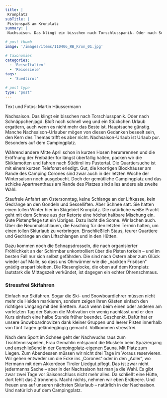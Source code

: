 ```yaml
---
title: |
 Kronplatz
subTitle: |
 Pistenspaß am Kronplatz
summary: |
 Nachsaison. Das klingt ein bisschen nach Torschlusspanik. Oder nach Schnäppchenjagd. Bloß noch schnell weg und ein Stückchen Urlaub ergattern, auch wenn es nicht mehr das Beste ist. Hauptsache günstig. Manche Nachsaison-Urlauber mögen von diesen Gedanken beseelt sein, den Kern des Themas trifft es aber nicht.

# post thumb
image: '/images/items/110406_RB_Kron_01.jpg'

# taxonomies
categories: 
  - 'ReiseItalien'
  - 'Reiseziele'
tags:
  - 'Suedtirol'

# post type
type: "post"
---
```


Text und Fotos: Martin Häussermann

Nachsaison. Das klingt ein bisschen nach Torschlusspanik. Oder nach Schnäppchenjagd. Bloß noch schnell weg und ein Stückchen Urlaub ergattern, auch wenn es nicht mehr das Beste ist. Hauptsache günstig. Manche Nachsaison-Urlauber mögen von diesen Gedanken beseelt sein, den Kern des Themas trifft es aber nicht. Nachsaison-Urlaub ist Urlaub pur. Besonders auf dem Campingplatz.

Während andere Mitte April schon in kurzen Hosen herumrennen und die Eröffnung der Freibäder für längst überfällig halten, packen wir die Skiklamotten und fahren nach Südtirol ins Pustertal. Die Quartiersuche ist mit einem kurzen Telefonat erledigt. Gut, die knorrigen Blockhäuser am Rande des Camping Corones sind zwar auch in der letzten Woche der Wintersaison noch ausgebucht. Doch der gemütliche Campingplatz und das schicke Apartmenthaus am Rande des Platzes sind alles andere als zweite Wahl.

Staufreie Anfahrt am Ostersonntag, keine Schlange an der Liftkasse, kein Gedränge an den Gondeln und Sesselliften. Aber Schnee satt. Sie hatten einen tollen Winter hier im Skigebiet Kronplatz. Die natürliche weiße Pracht geht mit dem Schnee aus der Retorte eine höchst haltbare Mischung ein. Gute Pistenpflege tut ein Übriges. Dazu lacht die Sonne. Wir lachen auch. Über die Neunmalschlauen, die Fasching für den letzten Termin halten, um einen tollen Skiurlaub zu verbringen. Einschließlich Staus, teurer Quartiere und Gedränge an den Liftschlangen und in den Hütten.

Dazu kommen noch die Schnapsdrosseln, die nach organisierter Fröhlichkeit an der Schirmbar unkontrolliert über die Pisten torkeln – und im besten Fall nur sich selbst gefährden. Die sind nach Ostern aber zum Glück wieder auf Malle, so dass uns Ohrwürmer wie die „nackten Frisösen“ gnädig erspart bleiben. Die Riesenglocke, die oben auf dem Kronplatz lautstark die Mittagszeit verkündet, ist dagegen ein echter Ohrenschmaus.  

### Stressfrei Skifahren

Einfach nur Skifahren. Sogar die Ski- und Snowboardlehrer müssen nicht mehr die Helden markieren, sondern zeigen ihren Gästen einfach den richtigen Umgang mit den Brettern. Auch wenn beim einen oder anderen am vorletzten Tag der Saison die Motivation ein wenig nachlässt und er den Kurs einfach eine halbe Stunde früher beendet. Geschenkt. Dafür hat er unsere Snowboardnovizen dank kleiner Gruppen und leerer Pisten innerhalb von fünf Tagen geländegängig gemacht. Vollkommen stressfrei.

Nach dem Sport im Schnee geht der Nachwuchs raus zum Tischtennisspielen, Frau Gemahlin entspannt die Muskeln beim Spaziergang und anschließend in der Campingplatz-eigenen Sauna. Mit Platz zum Liegen. Zum Abendessen müssen wir nicht drei Tage im Voraus reservieren. Wir gehen entweder um die Ecke ins „Corones“ oder in den „Adler“, wo Hermann mit dem Akkordeon Tiroler Liedgut pflegt. Das ist zwar nicht jedermanns Sache – aber in der Nachsaison hat man ja die Wahl. Es gibt zwar zwei Tage vor Saisonschluss nicht mehr alles. Da schließt eine Hütte, dort fehlt das Zitroneneis. Macht nichts, nehmen wir eben Erdbeere. Und freuen uns auf unseren nächsten Skiurlaub – natürlich in der Nachsaison. Und natürlich auf dem Campingplatz.  